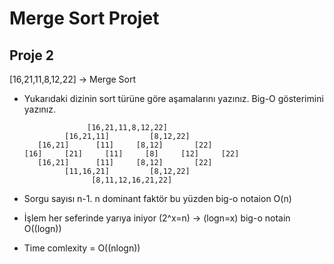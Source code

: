 # Merge Sort Projet
## Proje 2

[16,21,11,8,12,22] -> Merge Sort

- Yukarıdaki dizinin sort türüne göre aşamalarını yazınız. Big-O gösterimini yazınız.
  
                    [16,21,11,8,12,22]
               [16,21,11]         [8,12,22]
         [16,21]      [11]     [8,12]       [22]
      [16]     [21]     [11]     [8]     [12]     [22]
         [16,21]      [11]     [8,12]       [22]
               [11,16,21]         [8,12,22]
                     [8,11,12,16,21,22]

* Sorgu sayısı n-1. n dominant faktör bu yüzden big-o notaion O(n)

* İşlem her seferinde yarıya iniyor (2^x=n) -> (logn=x) big-o notain O((logn))

* Time comlexity = O((nlogn))
